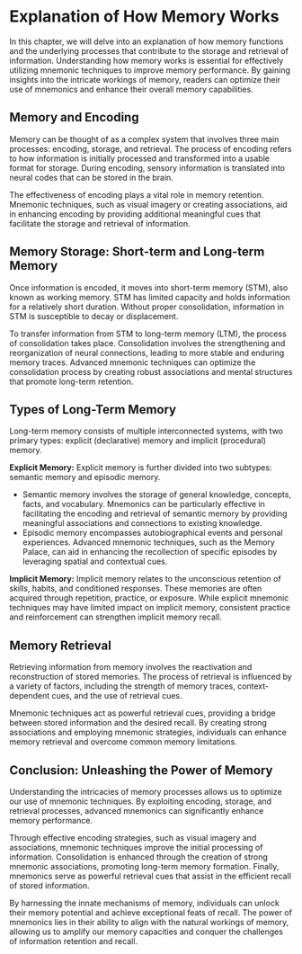 Explanation of How Memory Works
==========================================

In this chapter, we will delve into an explanation of how memory functions and the underlying processes that contribute to the storage and retrieval of information. Understanding how memory works is essential for effectively utilizing mnemonic techniques to improve memory performance. By gaining insights into the intricate workings of memory, readers can optimize their use of mnemonics and enhance their overall memory capabilities.

**Memory and Encoding**
-----------------------

Memory can be thought of as a complex system that involves three main processes: encoding, storage, and retrieval. The process of encoding refers to how information is initially processed and transformed into a usable format for storage. During encoding, sensory information is translated into neural codes that can be stored in the brain.

The effectiveness of encoding plays a vital role in memory retention. Mnemonic techniques, such as visual imagery or creating associations, aid in enhancing encoding by providing additional meaningful cues that facilitate the storage and retrieval of information.

**Memory Storage: Short-term and Long-term Memory**
---------------------------------------------------

Once information is encoded, it moves into short-term memory (STM), also known as working memory. STM has limited capacity and holds information for a relatively short duration. Without proper consolidation, information in STM is susceptible to decay or displacement.

To transfer information from STM to long-term memory (LTM), the process of consolidation takes place. Consolidation involves the strengthening and reorganization of neural connections, leading to more stable and enduring memory traces. Advanced mnemonic techniques can optimize the consolidation process by creating robust associations and mental structures that promote long-term retention.

**Types of Long-Term Memory**
-----------------------------

Long-term memory consists of multiple interconnected systems, with two primary types: explicit (declarative) memory and implicit (procedural) memory.

**Explicit Memory:** Explicit memory is further divided into two subtypes: semantic memory and episodic memory.

* Semantic memory involves the storage of general knowledge, concepts, facts, and vocabulary. Mnemonics can be particularly effective in facilitating the encoding and retrieval of semantic memory by providing meaningful associations and connections to existing knowledge.
* Episodic memory encompasses autobiographical events and personal experiences. Advanced mnemonic techniques, such as the Memory Palace, can aid in enhancing the recollection of specific episodes by leveraging spatial and contextual cues.

**Implicit Memory:** Implicit memory relates to the unconscious retention of skills, habits, and conditioned responses. These memories are often acquired through repetition, practice, or exposure. While explicit mnemonic techniques may have limited impact on implicit memory, consistent practice and reinforcement can strengthen implicit memory recall.

**Memory Retrieval**
--------------------

Retrieving information from memory involves the reactivation and reconstruction of stored memories. The process of retrieval is influenced by a variety of factors, including the strength of memory traces, context-dependent cues, and the use of retrieval cues.

Mnemonic techniques act as powerful retrieval cues, providing a bridge between stored information and the desired recall. By creating strong associations and employing mnemonic strategies, individuals can enhance memory retrieval and overcome common memory limitations.

**Conclusion: Unleashing the Power of Memory**
----------------------------------------------

Understanding the intricacies of memory processes allows us to optimize our use of mnemonic techniques. By exploiting encoding, storage, and retrieval processes, advanced mnemonics can significantly enhance memory performance.

Through effective encoding strategies, such as visual imagery and associations, mnemonic techniques improve the initial processing of information. Consolidation is enhanced through the creation of strong mnemonic associations, promoting long-term memory formation. Finally, mnemonics serve as powerful retrieval cues that assist in the efficient recall of stored information.

By harnessing the innate mechanisms of memory, individuals can unlock their memory potential and achieve exceptional feats of recall. The power of mnemonics lies in their ability to align with the natural workings of memory, allowing us to amplify our memory capacities and conquer the challenges of information retention and recall.
